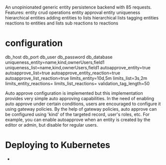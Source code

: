 An unopinionated generic entity persistence backend with 85 requests. Features:
entity crud operations
entity approval
entity uniqueness
hierarchical entities
adding entities to lists
hierarchical lists
tagging entities
reactions to entities and lists
sub reactions to reactions

# configuration
db_host
db_port
db_user
db_password
db_database
uniqueness_entity=name,kind,ownerUsers,field1
uniqueness_list=name,kind,ownerUsers,field1
autoapprove_entity=true
autoapprove_list=true
autoapprove_entity_reaction=true
autoapprove_list_reaction=true
limits_entity=10d,5m
limits_list=3s,2m
limits_entity_reactions=
limits_list_reactions=
validation_tag_length=50


Auto approve configuration is implemented but this implementation provides very simple auto approving capabilities.
In the need of enabling auto approve under certain conditions, users are encouraged to configure it using gateway policies. By the help of gateway policies, auto approve can be configured using 'kind' of the targeted record, user's roles, etc. For example, you can enable autoapprove when an entity is created by the editor or admin, but disable for regular users.


# Deploying to Kubernetes
*
